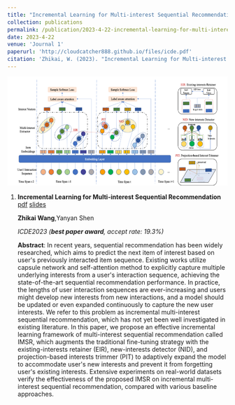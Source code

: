 ```yaml
---
title: "Incremental Learning for Multi-interest Sequential Recommendation"
collection: publications
permalink: /publication/2023-4-22-incremental-learning-for-multi-interest-sequential-recommendation
date: 2023-4-22
venue: 'Journal 1'
paperurl: 'http://cloudcatcher888.github.io/files/icde.pdf'
citation: 'Zhikai, W. (2023). "Incremental Learning for Multi-interest Sequential Recommendation." <i>ICDE 2023</i>. 1(1).'
---
```

<div align=center><img width = '650' height ='250' src ="images/icde2.png"/></div>

1. **Incremental Learning for Multi-interest Sequential Recommendation**  [pdf]({{site.url}}/files/icde.pdf) [slides]({{site.url}}/files/icde_slides.pdf) 

   **Zhikai Wang**,Yanyan Shen

   *ICDE2023 (**best paper award**, accept rate: 19.3%)*

   **Abstract**: In recent years, sequential recommendation has been widely researched, which aims to predict the next item of interest based on user's previously interacted item sequence. Existing works utilize capsule network and self-attention method to explicitly capture multiple underlying interests from a user's interaction sequence, achieving the state-of-the-art sequential recommendation performance. In practice, the lengths of user interaction sequences are ever-increasing and users might develop new interests from new interactions, and a model should be updated or even expanded continuously to capture the new user interests. We refer to this problem as incremental multi-interest sequential recommendation, which has not yet been well investigated in existing literature. In this paper, we propose an effective incremental learning framework of multi-interest sequential recommendation called IMSR, which augments the traditional fine-tuning strategy with the existing-interests retainer (EIR), new-interests detector (NID), and projection-based interests trimmer (PIT) to adaptively expand the model to accommodate user's new interests and prevent it from forgetting user's existing interests. Extensive experiments on real-world datasets verify the effectiveness of the proposed IMSR on incremental multi-interest sequential recommendation, compared with various baseline approaches.